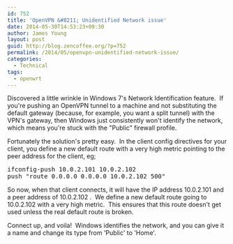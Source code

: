```yaml
---
id: 752
title: 'OpenVPN &#8211; Unidentified Network issue'
date: 2014-05-30T14:53:23+09:30
author: James Young
layout: post
guid: http://blog.zencoffee.org/?p=752
permalink: /2014/05/openvpn-unidentified-network-issue/
categories:
  - Technical
tags:
  - openwrt
---
```

Discovered a little wrinkle in Windows 7's Network Identification feature.  If you're pushing an OpenVPN tunnel to a machine and not substituting the default gateway (because, for example, you want a split tunnel) with the VPN's gateway, then Windows just consistently won't identify the network, which means you're stuck with the "Public" firewall profile.

Fortunately the solution's pretty easy.  In the client config directives for your client, you define a new default route with a very high metric pointing to the peer address for the client, eg;

<pre>ifconfig-push 10.0.2.101 10.0.2.102
push "route 0.0.0.0 0.0.0.0 10.0.2.102 500"</pre>

So now, when that client connects, it will have the IP address 10.0.2.101 and a peer address of 10.0.2.102 .  We define a new default route going to 10.0.2.102 with a very high metric.  This ensures that this route doesn't get used unless the real default route is broken.

Connect up, and voila!  Windows identifies the network, and you can give it a name and change its type from 'Public' to 'Home'.